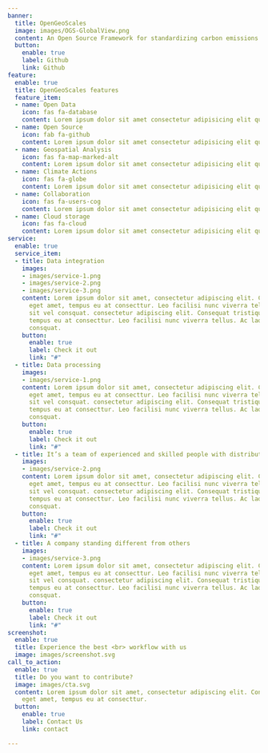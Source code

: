```yaml
---
banner:
  title: OpenGeoScales 
  image: images/OGS-GlobalView.png
  content: An Open Source Framework for standardizing carbon emissions data
  button:
    enable: true
    label: Github
    link: Github
feature:
  enable: true
  title: OpenGeoScales features
  feature_item:
  - name: Open Data
    icon: fas fa-database
    content: Lorem ipsum dolor sit amet consectetur adipisicing elit quam nihil
  - name: Open Source
    icon: fab fa-github
    content: Lorem ipsum dolor sit amet consectetur adipisicing elit quam nihil
  - name: Geospatial Analysis
    icon: fas fa-map-marked-alt
    content: Lorem ipsum dolor sit amet consectetur adipisicing elit quam nihil
  - name: Climate Actions
    icon: fas fa-globe
    content: Lorem ipsum dolor sit amet consectetur adipisicing elit quam nihil
  - name: Collaboration
    icon: fas fa-users-cog
    content: Lorem ipsum dolor sit amet consectetur adipisicing elit quam nihil
  - name: Cloud storage
    icon: fas fa-cloud
    content: Lorem ipsum dolor sit amet consectetur adipisicing elit quam nihil
service:
  enable: true
  service_item:
  - title: Data integration
    images:
    - images/service-1.png
    - images/service-2.png
    - images/service-3.png
    content: Lorem ipsum dolor sit amet, consectetur adipiscing elit. Consequat tristique
      eget amet, tempus eu at consecttur. Leo facilisi nunc viverra tellus. Ac laoreet
      sit vel consquat. consectetur adipiscing elit. Consequat tristique eget amet,
      tempus eu at consecttur. Leo facilisi nunc viverra tellus. Ac laoreet sit vel
      consquat.
    button:
      enable: true
      label: Check it out
      link: "#"
  - title: Data processing
    images:
    - images/service-1.png
    content: Lorem ipsum dolor sit amet, consectetur adipiscing elit. Consequat tristique
      eget amet, tempus eu at consecttur. Leo facilisi nunc viverra tellus. Ac laoreet
      sit vel consquat. consectetur adipiscing elit. Consequat tristique eget amet,
      tempus eu at consecttur. Leo facilisi nunc viverra tellus. Ac laoreet sit vel
      consquat.
    button:
      enable: true
      label: Check it out
      link: "#"
  - title: It’s a team of experienced and skilled people with distributions
    images:
    - images/service-2.png
    content: Lorem ipsum dolor sit amet, consectetur adipiscing elit. Consequat tristique
      eget amet, tempus eu at consecttur. Leo facilisi nunc viverra tellus. Ac laoreet
      sit vel consquat. consectetur adipiscing elit. Consequat tristique eget amet,
      tempus eu at consecttur. Leo facilisi nunc viverra tellus. Ac laoreet sit vel
      consquat.
    button:
      enable: true
      label: Check it out
      link: "#"
  - title: A company standing different from others
    images:
    - images/service-3.png
    content: Lorem ipsum dolor sit amet, consectetur adipiscing elit. Consequat tristique
      eget amet, tempus eu at consecttur. Leo facilisi nunc viverra tellus. Ac laoreet
      sit vel consquat. consectetur adipiscing elit. Consequat tristique eget amet,
      tempus eu at consecttur. Leo facilisi nunc viverra tellus. Ac laoreet sit vel
      consquat.
    button:
      enable: true
      label: Check it out
      link: "#"
screenshot:
  enable: true
  title: Experience the best <br> workflow with us
  image: images/screenshot.svg
call_to_action:
  enable: true
  title: Do you want to contribute?
  image: images/cta.svg
  content: Lorem ipsum dolor sit amet, consectetur adipiscing elit. Consequat tristique
    eget amet, tempus eu at consecttur.
  button:
    enable: true
    label: Contact Us
    link: contact

---
```

